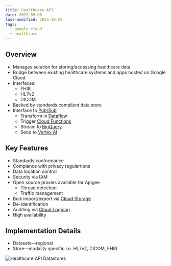 ```yaml
---
title: Healthcare API
date: 2022-09-06
last-modified: 2023-10-23
tags:
  - google cloud
  - healthcare
---
```


## Overview

- Manages solution for storing/accessing healthcare data
- Bridge between existing healthcare systems and apps hosted on Google Cloud
- Interfaces:
	- FHIR
	- HL7v2
	- DICOM
- Backed by standards complient data store
- Interface to [Pub/Sub](notes/Pub%20Sub.md)
	- Transform in [Dataflow](notes/Dataflow.md)
	- Trigger [Cloud Functions](notes/Cloud%20Functions.md)
	- Stream to [BigQuery](notes/BigQuery.md)
	- Send to [Vertex AI](notes/moc/Vertex%20AI.md)

## Key Features

- Standards conformance
- Compiance with privacy regulartions
- Data location control
- Security via IAM
- Open source proxies available for Apigee
	- Thread detection
	- Traffic management
- Bulk import/export via [Cloud Storage](notes/Cloud%20Storage.md)
- De-identification
- Auditing via [Cloud Logging](notes/Cloud%20Logging.md)
- High availability

## Implementation Details

- Datasets—regional
- Store—modality specific i.e. HL7v2, DICOM, FHIR

![Healthcare API Datastores](files/healthcare_api_datastores.svg)
